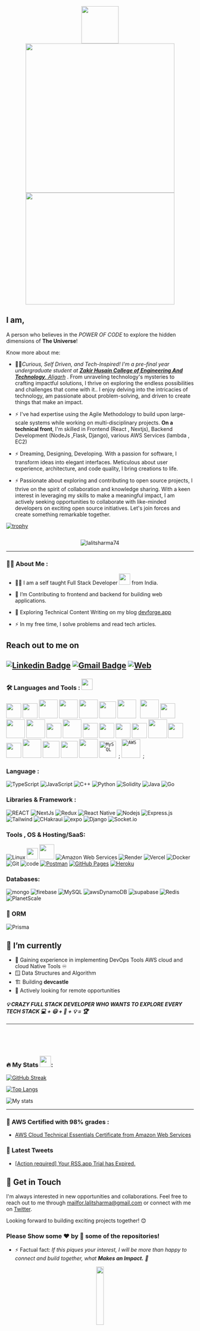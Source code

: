 <div id="header" align="center">
  <img src="https://media.giphy.com/media/M9gbBd9nbDrOTu1Mqx/giphy.gif" width="100"/>
</div>

<!-- <h1 align="center">Hi there<img src="https://media.giphy.com/media/hvRJCLFzcasrR4ia7z/giphy.gif" width="30px"/> , I'm Lalit Sharma</h1> -->

<div align="center"> 
  <img width="400" src="https://readme-typing-svg.herokuapp.com?font=JetBrains+Mono&weight=600&size=30&duration=3000&color=2AF7B4&width=535&lines=Hi%2C+I'm+Lalit+Sharma+%F0%9F%91%8B;Let's+Connect!"/>
</div>
<div align="center">
<img src="https://cdn.dribbble.com/users/1282416/screenshots/2859399/media/7876dd3dbc1111578d80369da11b047b.gif" width="400" height="300" /> 
</div>

## I am,

A person who believes in the _POWER OF CODE_ to explore the hidden dimensions of **The Universe**!

Know more about me:

- 👨‍🎓<em>Curious, Self Driven, and Tech-Inspired! I'm a pre-final year undergraduate student at <a href="https://amu.ac.in/"> <b>Zakir Husain College of Engineering And Technology</b>, Aligarh</a> </em>. From unraveling technology's mysteries to crafting impactful solutions, I thrive on exploring the endless possibilities and challenges that come with it.. I enjoy delving into the intricacies of technology, am passionate about problem-solving, and driven to create things that make an impact.

- ⚡️ I've had expertise using the Agile Methodology to build upon large-scale systems while working on multi-disciplinary projects. **On a technical front**, I'm skilled in Frontend (React , Nextjs), Backend Development (NodeJs ,Flask, Django), various AWS Services (lambda , EC2)

- ⚡ Dreaming, Designing, Developing. With a passion for software, I transform ideas into elegant interfaces. Meticulous about user experience, architecture, and code quality, I bring creations to life.
- ⚡ Passionate about exploring and contributing to open source projects, I thrive on the spirit of collaboration and knowledge sharing. With a keen interest in leveraging my skills to make a meaningful impact, I am actively seeking opportunities to collaborate with like-minded developers on exciting open source initiatives. Let's join forces and create something remarkable together.

[![trophy](https://github-profile-trophy.vercel.app/?username=mrExplorist)](https://github.com/mrExplorist/github-profile-trophy)

<p align="center"><a href="https://twitter.com/Mr_Explorist" target="blank"><img src="https://img.shields.io/twitter/follow/?logo=twitter&style=for-the-badge" alt="" /></a></p>
<p align="center"> <img src="https://komarev.com/ghpvc/?username=LalitSharma74&label=Profile%20views&color=0e75b6&style=flat" alt="lalitsharma74" /> </p>

---

### :man_technologist: About Me :

- :man_technologist: I am a self taught Full Stack Developer <img src="https://media.giphy.com/media/WUlplcMpOCEmTGBtBW/giphy.gif" width="30"> from India.
- :telescope: I’m Contributing to frontend and backend for building web applications.

- :seedling: Exploring Technical Content Writing on my blog [devforge.app](https://devforge.vercel.app/)

- :zap: In my free time, I solve problems and read tech articles.

<h2> Reach out to me on</h2>

[![Linkedin Badge](https://img.shields.io/badge/-LinkedIn-blue?style=flat-square&logo=Linkedin&logoColor=white&link=https://www.linkedin.com/in/pinglalit/)](https://www.linkedin.com/in/pinglalit/)
[![Gmail Badge](https://img.shields.io/badge/-Gmail-c14438?style=flat-square&logo=Gmail&logoColor=white&link=mailto:saloniguptasg12@gmail.com)](mailto:lksharma742k@gmail.com)
[![Web](https://img.shields.io/badge/-Portfolio-black?style=flat-square&logo=Wordpress&logoColor=white&link=https://litsharmadev.tech/)](https://litsharmadev.tech/)
---

### :hammer_and_wrench: Languages and Tools : <img src="https://media.giphy.com/media/iY8CRBdQXODJSCERIr/giphy.gif" width="30px" >

<div>
  <code><img src="https://cdn.jsdelivr.net/gh/devicons/devicon/icons/typescript/typescript-original.svg" width="40" height="40" /></code>
  <code><img src="https://cdn.jsdelivr.net/gh/devicons/devicon/icons/javascript/javascript-plain.svg" width="40" height="40"  /></code>
  <code><img src="https://cdn.jsdelivr.net/gh/devicons/devicon/icons/go/go-original-wordmark.svg" width="50" height="50"  /></code>
  <code><img src="https://cdn.jsdelivr.net/gh/devicons/devicon/icons/react/react-original-wordmark.svg" width="50" height="50"/></code>
  <code><img src="https://cdn.jsdelivr.net/gh/devicons/devicon/icons/nextjs/nextjs-original-wordmark.svg" width="50" height="50" /></code>
<!--   <code><img src="https://toppng.com/uploads/preview/react-native-svg-transformer-allows-you-import-svg-aperture-science-innovators-logo-11562851994zqcpwozsvy.png" height="45" alt = "React Native" /></code> -->
  <code><img src="https://cdn.jsdelivr.net/gh/devicons/devicon/icons/redux/redux-original.svg" width="45" height="45"/></code>
  <code><img src="https://cdn.jsdelivr.net/gh/devicons/devicon/icons/firebase/firebase-plain-wordmark.svg" width="50" height="50"/>&nbsp</code>
  <code><img src="https://cdn.jsdelivr.net/gh/devicons/devicon/icons/java/java-original-wordmark.svg" width="50" height="50"  /></code>
  <code><img src="https://cdn.jsdelivr.net/gh/devicons/devicon/icons/cplusplus/cplusplus-original.svg" width="40" height="40" /></code>
   <code><img src="https://cdn.jsdelivr.net/gh/devicons/devicon/icons/nodejs/nodejs-original-wordmark.svg" width="50" height="50" /></code>
<!--   <code><img src="https://cdn.jsdelivr.net/gh/devicons/devicon/icons/npm/npm-original-wordmark.svg" width="40" height="40"/></code> -->
  <code><img src="https://cdn.jsdelivr.net/gh/devicons/devicon/icons/mongodb/mongodb-original-wordmark.svg" width="50" height="50"/></code>
  <code><img src="https://cdn.jsdelivr.net/gh/devicons/devicon/icons/socketio/socketio-original.svg" width="40" height="40" /></code>
  <code><img src="https://cdn.jsdelivr.net/gh/devicons/devicon/icons/linux/linux-original.svg" width="50" height="50" /></code>
  <code><img src="https://cdn.jsdelivr.net/gh/devicons/devicon/icons/docker/docker-original-wordmark.svg" width="40" height="40"/></code>
  <code><img src="https://cdn.jsdelivr.net/gh/devicons/devicon/icons/bootstrap/bootstrap-original-wordmark.svg" width="40" height="40"/></code>
  <code><img src="https://cdn.jsdelivr.net/gh/devicons/devicon/icons/materialui/materialui-original.svg" width="40" height="40"  /></code>
  <code><img src="https://cdn.jsdelivr.net/gh/devicons/devicon/icons/tailwindcss/tailwindcss-plain.svg" width="40" height="40"/></code>
  <code><img src="https://cdn.jsdelivr.net/gh/devicons/devicon/icons/git/git-plain-wordmark.svg" width="50" height="50"/></code>
  <code><img src="https://cdn.jsdelivr.net/gh/devicons/devicon/icons/github/github-original.svg" width="40" height="40"/></code>
  <code><img src="https://cdn.jsdelivr.net/gh/devicons/devicon/icons/heroku/heroku-plain-wordmark.svg" width="40" height="40" /></code>
  <code><img src="https://cdn.jsdelivr.net/gh/devicons/devicon/icons/jupyter/jupyter-original-wordmark.svg" width="50" height="50" /></code>
<!--   <code><img src="https://cdn.jsdelivr.net/gh/devicons/devicon/icons/kubernetes/kubernetes-plain-wordmark.svg" width="50" height="50" /></code> -->
  <code><img src="https://cdn.jsdelivr.net/gh/devicons/devicon/icons/python/python-original-wordmark.svg"  width="45" height="45" /></code>
<!--   <code><img src="https://cdn.jsdelivr.net/gh/devicons/devicon/icons/anaconda/anaconda-original-wordmark.svg" width="45" height="45"/></code> -->
<!--   <code><img src="https://cdn.jsdelivr.net/gh/devicons/devicon/icons/numpy/numpy-original.svg" width="45" height="45"/></code> -->
<!--   <code><img src="https://cdn.jsdelivr.net/gh/devicons/devicon/icons/opencv/opencv-original-wordmark.svg" width="45" height="45" /></code> -->
<!--   <code><img src="https://cdn.jsdelivr.net/gh/devicons/devicon/icons/tensorflow/tensorflow-original-wordmark.svg"  width="65" height="65" /></code> -->
<!--   <code><img src="https://cdn.jsdelivr.net/gh/devicons/devicon/icons/terraform/terraform-original-wordmark.svg" width="45" height="45"/></code> -->
<!--   <code><img src="https://cdn.jsdelivr.net/gh/devicons/devicon/icons/ubuntu/ubuntu-plain-wordmark.svg" width="45" height="45"/></code> -->
  <code><img src="https://cdn.jsdelivr.net/gh/devicons/devicon/icons/vscode/vscode-original-wordmark.svg" width="45" height="45"/></code>
<!--   <code><img src="https://cdn.jsdelivr.net/gh/devicons/devicon/icons/webpack/webpack-plain-wordmark.svg" width="65" height="65" /></code> -->
<code><img src="https://cdn.jsdelivr.net/gh/devicons/devicon/icons/graphql/graphql-plain.svg" width="50" height="50"/></code>
<!--   <code><img src="https://cdn.jsdelivr.net/gh/devicons/devicon/icons/flutter/flutter-original.svg" title="Flutter" alt="Flutter" width="40" height="40"/></code> -->
  <code><img src="https://cdn.jsdelivr.net/gh/devicons/devicon/icons/mysql/mysql-original-wordmark.svg" title="MySQL"  alt="MySQL" width="45" height="45"/>&nbsp</code>;
  <code><img src="https://cdn.jsdelivr.net/gh/devicons/devicon/icons/amazonwebservices/amazonwebservices-plain-wordmark.svg" title="AWS" alt="AWS" width="50" height="50"/>&nbsp</code>;

### Language :

![TypeScript](https://img.shields.io/badge/TypeScript-007ACC?style=flat-square&logo=typescript&logoColor=white)
![JavaScript](https://img.shields.io/badge/-JavaScript-black?style=flat-square&logo=javascript)
![C++](https://img.shields.io/badge/-C++-00599C?style=flat-square&logo=c)
![Python](https://img.shields.io/badge/-Python-black?style=flat-square&logo=Python)
![Solidity](https://img.shields.io/badge/Solidity-%23363636.svg?style=flat-square&logo=solidity&logoColor=white)
![Java](https://img.shields.io/badge/-java-E34A86?style=flat-square&logo=java)
![Go](https://img.shields.io/badge/go-%2300ADD8.svg?style=flat-square&logo=go&logoColor=white)

### Libraries & Framework :

![REACT](https://img.shields.io/badge/React-20232A?style=flat-square&logo=react&logoColor=61DAFB)
![NextJs](https://img.shields.io/badge/next.js-000000?style=flat-square&logo=nextdotjs&logoColor=white)
![Redux](https://img.shields.io/badge/Redux-593D88?style=flat-square&logo=redux&logoColor=white)
![React Native](https://img.shields.io/badge/React_Native-20232A?style=flat-square&logo=react&logoColor=61DAFB)
![Nodejs](https://img.shields.io/badge/-Nodejs-black?style=flat-square&logo=Node.js)
![Express.js](https://img.shields.io/badge/express.js-%23404d59.svg?style=flat-square&logo=express&logoColor=%2361DAFB)
![Tailwind](https://img.shields.io/badge/Tailwind_CSS-38B2AC?style=flat-square&logo=tailwind-css&logoColor=white)
![CHakraui](https://img.shields.io/badge/Chakra--UI-319795?style=flat-square&logo=chakra-ui&logoColor=white)
![expo](https://img.shields.io/badge/Expo-1B1F23?style=flat-square&logo=expo&logoColor=white)
![Django](https://img.shields.io/badge/django-%23092E20.svg?style=flat-square&logo=django&logoColor=white)
![Socket.io](https://img.shields.io/badge/Socket.io-black?style=flat-square&logo=socket.io&badgeColor=010101)

### Tools , OS & Hosting/SaaS:

![Linux](https://img.shields.io/badge/Linux-FCC624?style=flat-square&logo=linux&logoColor=black)
<img src="https://cdn.jsdelivr.net/gh/devicons/devicon/icons/linux/linux-original.svg"  width="30"/>
<img src="https://cdn.jsdelivr.net/gh/devicons/devicon/icons/npm/npm-original-wordmark.svg" width="40" />
![Amazon Web Services](https://img.shields.io/badge/Amazon%20AWS-232F3E?style=flat-square&logo=amazon-aws)
![Render](https://img.shields.io/badge/Render-%46E3B7.svg?style=flat-square&logo=render&logoColor=white)
![Vercel](https://img.shields.io/badge/vercel-%23000000.svg?style=for-the-badge&logo=vercel&logoColor=white)
![Docker](https://img.shields.io/badge/-Docker-white?style=flat-square&logo=docker)
![Git](https://img.shields.io/badge/-Git-black?style=flat-square&logo=git)
![code](https://img.shields.io/badge/Visual_Studio_Code-0078D4?style=flat-square&logo=visual%20studio%20code&logoColor=white)
<a href="#"><img alt="Postman" src="https://img.shields.io/badge/Postman-FF6C37?logo=postman&logoColor=white"></a>
<a href="#"><img alt="GitHub Pages" src="https://img.shields.io/badge/GitHub%20Pages-%23327FC7.svg?logo=github&logoColor=white"></a>
<a href="#"><img alt="Heroku" src="https://img.shields.io/badge/Heroku%20-%23430098.svg?logo=heroku&logoColor=white"></a>

### Databases:

![mongo](https://img.shields.io/badge/MongoDB-4EA94B?style=for-the-badge&logo=mongodb&logoColor=white)
![firebase](https://img.shields.io/badge/firebase-ffca28?style=for-the-badge&logo=firebase&logoColor=black)
![MySQL](https://img.shields.io/badge/mysql-%2300f.svg?style=for-the-badge&logo=mysql&logoColor=white)
![awsDynamoDB](https://img.shields.io/badge/Amazon%20DynamoDB-4053D6?style=for-the-badge&logo=Amazon%20DynamoDB&logoColor=white)
![supabase](https://img.shields.io/badge/Supabase-181818?style=for-the-badge&logo=supabase&logoColor)
![Redis](https://img.shields.io/badge/redis-%23DD0031.svg?style=for-the-badge&logo=redis&logoColor=white)
![PlanetScale](https://img.shields.io/badge/planetscale-%23000000.svg?style=for-the-badge&logo=planetscale&logoColor=white)

### 🎋 ORM

![Prisma](https://img.shields.io/badge/Prisma-3982CE?style=flat-square&logo=Prisma&logoColor=white)

## :seedling: I’m currently

- :avocado: Gaining experience in implementing DevOps Tools AWS cloud and cloud Native Tools :infinity:
- :window: Data Structures and Algorithm
- :building_construction: Building <b>devcastle</b>
- :superhero: Actively looking for remote opportunities

<em><h4>:bulb: CRAZY FULL STACK DEVELOPER WHO WANTS TO EXPLORE EVERY TECH STACK 💻 + 😃 + 🧠 + 💡 = 🏆 </h4> </em>

---

<p>
</br>

</p>
<br/>

### :fire: My Stats <img src="https://media.giphy.com/media/iY8CRBdQXODJSCERIr/giphy.gif" width="30px">:

[![GitHub Streak](http://github-readme-streak-stats.herokuapp.com?user=mrExplorist&theme=violet-punch&border_radius=7)](https://git.io/streak-stats)

[![Top Langs](https://github-readme-stats.vercel.app/api/top-langs/?username=mrExplorist&layout=compact&theme=vision-friendly-dark)](https://github.com/mrExplorist/github-readme-stats)

![My stats](https://github-readme-stats.vercel.app/api?username=mrExplorist&show_icons=true&theme=radical)

---

### :bookmark_tabs: AWS Certified with 98% grades :

- [AWS Cloud Technical Essentials Certificate from Amazon Web Services](https://coursera.org/share/6026461fef79bb9f34b9b34a9208db38)

### 📱 Latest Tweets

<!-- TWITTER:START -->
- [[Action required] Your RSS.app Trial has Expired.](https://rss.app)
<!-- TWITTER:END -->

## 📧 Get in Touch

I'm always interested in new opportunities and collaborations. Feel free to reach out to me through [mailfor.lalitsharma@gmail.com](mailto:mailfor.lalitsharma@gmail.com) or connect with me on [Twitter](https://twitter.com/Mr_Explorist).

Looking forward to building exciting projects together! 😊

### Please Show some ❤️ by :star2: some of the repositories!

- ⚡ Factual fact: _If this piques your interest, I will be more than happy to connect and build together, what **Makes an Impact.** 🙂_
<p align="center"><img src="https://media.giphy.com/media/jpVnC65DmYeyRL4LHS/giphy.gif" width="20%"></p>
